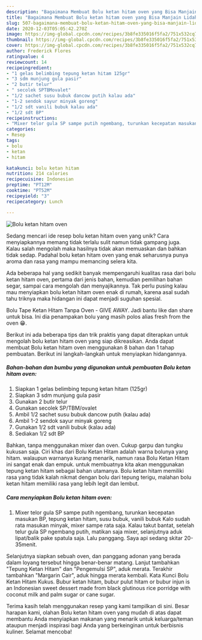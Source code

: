 ```yaml
---
description: "Bagaimana Membuat Bolu ketan hitam oven yang Bisa Manjain Lidah"
title: "Bagaimana Membuat Bolu ketan hitam oven yang Bisa Manjain Lidah"
slug: 507-bagaimana-membuat-bolu-ketan-hitam-oven-yang-bisa-manjain-lidah
date: 2020-12-03T05:05:42.270Z
image: https://img-global.cpcdn.com/recipes/3b8fe335016f5fa2/751x532cq70/bolu-ketan-hitam-oven-foto-resep-utama.jpg
thumbnail: https://img-global.cpcdn.com/recipes/3b8fe335016f5fa2/751x532cq70/bolu-ketan-hitam-oven-foto-resep-utama.jpg
cover: https://img-global.cpcdn.com/recipes/3b8fe335016f5fa2/751x532cq70/bolu-ketan-hitam-oven-foto-resep-utama.jpg
author: Frederick Flores
ratingvalue: 4
reviewcount: 14
recipeingredient:
- "1 gelas belimbing tepung ketan hitam 125gr"
- "3 sdm munjung gula pasir"
- "2 butir telur"
- " secolek SPTBMovalet"
- "1/2 sachet susu bubuk dancow putih kalau ada"
- "1-2 sendok sayur minyak goreng"
- "1/2 sdt vanili bubuk kalau ada"
- "1/2 sdt BP"
recipeinstructions:
- "Mixer telor gula SP sampe putih ngembang, turunkan kecepatan masukan BP, tepung ketan hitam, susu bubuk, vanili bubuk Kalo sudah rata masukan minyak, mixer sampe rata saja. Kalau takut bantat, setelah telur gula SP ngembang putih, matikan saja mixer, selanjutnya aduk lipat/balik pake spatula saja. Lalu panggang. Saya api sedang skitar 20-35menit."
categories:
- Resep
tags:
- bolu
- ketan
- hitam

katakunci: bolu ketan hitam 
nutrition: 214 calories
recipecuisine: Indonesian
preptime: "PT12M"
cooktime: "PT52M"
recipeyield: "3"
recipecategory: Lunch

---
```



![Bolu ketan hitam oven](https://img-global.cpcdn.com/recipes/3b8fe335016f5fa2/751x532cq70/bolu-ketan-hitam-oven-foto-resep-utama.jpg)

Sedang mencari ide resep bolu ketan hitam oven yang unik? Cara menyiapkannya memang tidak terlalu sulit namun tidak gampang juga. Kalau salah mengolah maka hasilnya tidak akan memuaskan dan bahkan tidak sedap. Padahal bolu ketan hitam oven yang enak seharusnya punya aroma dan rasa yang mampu memancing selera kita.

Ada beberapa hal yang sedikit banyak mempengaruhi kualitas rasa dari bolu ketan hitam oven, pertama dari jenis bahan, kemudian pemilihan bahan segar, sampai cara mengolah dan menyajikannya. Tak perlu pusing kalau mau menyiapkan bolu ketan hitam oven enak di rumah, karena asal sudah tahu triknya maka hidangan ini dapat menjadi suguhan spesial.

Bolu Tape Ketan Hitam Tanpa Oven - GIVE AWAY. Jadi bantu like dan share untuk bisa. Ini dia penampakan bolu yang masih polos alias fresh from the oven 😁.


Berikut ini ada beberapa tips dan trik praktis yang dapat diterapkan untuk mengolah bolu ketan hitam oven yang siap dikreasikan. Anda dapat membuat Bolu ketan hitam oven menggunakan 8 bahan dan 1 tahap pembuatan. Berikut ini langkah-langkah untuk menyiapkan hidangannya.

<!--inarticleads1-->

##### Bahan-bahan dan bumbu yang digunakan untuk pembuatan Bolu ketan hitam oven:

1. Siapkan 1 gelas belimbing tepung ketan hitam (125gr)
1. Siapkan 3 sdm munjung gula pasir
1. Gunakan 2 butir telur
1. Gunakan  secolek SP/TBM/ovalet
1. Ambil 1/2 sachet susu bubuk dancow putih (kalau ada)
1. Ambil 1-2 sendok sayur minyak goreng
1. Gunakan 1/2 sdt vanili bubuk (kalau ada)
1. Sediakan 1/2 sdt BP


Bahkan, tanpa menggunakan mixer dan oven. Cukup garpu dan tungku kukusan saja. Ciri khas dari Bolu Ketan Hitam adalah warna bolunya yang hitam. walaupun warnanya kurang menarik, namun rasa Bolu Ketan Hitam ini sangat enak dan empuk. untuk membuatnya kita akan menggunakan tepung ketan hitam sebagai bahan utamanya. Bolu ketan hitam memiliki rasa yang tidak kalah nikmat dengan bolu dari tepung terigu, malahan bolu ketan hitam memiliki rasa yang lebih legit dan lembut. 

<!--inarticleads2-->

##### Cara menyiapkan Bolu ketan hitam oven:

1. Mixer telor gula SP sampe putih ngembang, turunkan kecepatan masukan BP, tepung ketan hitam, susu bubuk, vanili bubuk Kalo sudah rata masukan minyak, mixer sampe rata saja. Kalau takut bantat, setelah telur gula SP ngembang putih, matikan saja mixer, selanjutnya aduk lipat/balik pake spatula saja. Lalu panggang. Saya api sedang skitar 20-35menit.


Selanjutnya siapkan sebuah oven, dan panggang adonan yang berada dalam loyang tersebut hingga benar-benar matang. Lanjut tambahkan &#34;Tepung Ketan Hitam&#34; dan &#34;Pengemulsi SP&#34;, aduk merata. Terakhir tambahkan &#34;Margarin Cair&#34;, aduk hingga merata kembali. Kata Kunci Bolu Ketan Hitam Kukus. Bubur ketan hitam, bubur pulut hitam or bubur injun is an Indonesian sweet dessert made from black glutinous rice porridge with coconut milk and palm sugar or cane sugar. 

Terima kasih telah menggunakan resep yang kami tampilkan di sini. Besar harapan kami, olahan Bolu ketan hitam oven yang mudah di atas dapat membantu Anda menyiapkan makanan yang menarik untuk keluarga/teman ataupun menjadi inspirasi bagi Anda yang berkeinginan untuk berbisnis kuliner. Selamat mencoba!
